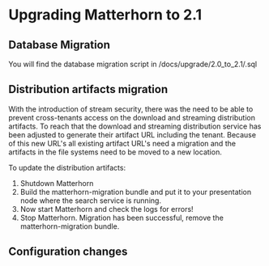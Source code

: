 # Upgrading Matterhorn to 2.1

## Database Migration
You will find the database migration script in /docs/upgrade/2.0_to_2.1/<vendor>.sql

## Distribution artifacts migration
With the introduction of stream security, there was the need to be able to prevent cross-tenants access on the download and streaming distribution artifacts. To reach that the download and streaming distribution service has been adjusted to generate their artifact URL including the tenant. Because of this new URL's all existing artifact URL's need a migration and the artifacts in the file systems need to be moved to a new location.

To update the distribution artifacts:

1. Shutdown Matterhorn
2. Build the matterhorn-migration bundle and put it to your presentation node where the search service is running.
3. Now start Matterhorn and check the logs for errors!
4. Stop Matterhorn. Migration has been successful, remove the matterhorn-migration bundle.

## Configuration changes
